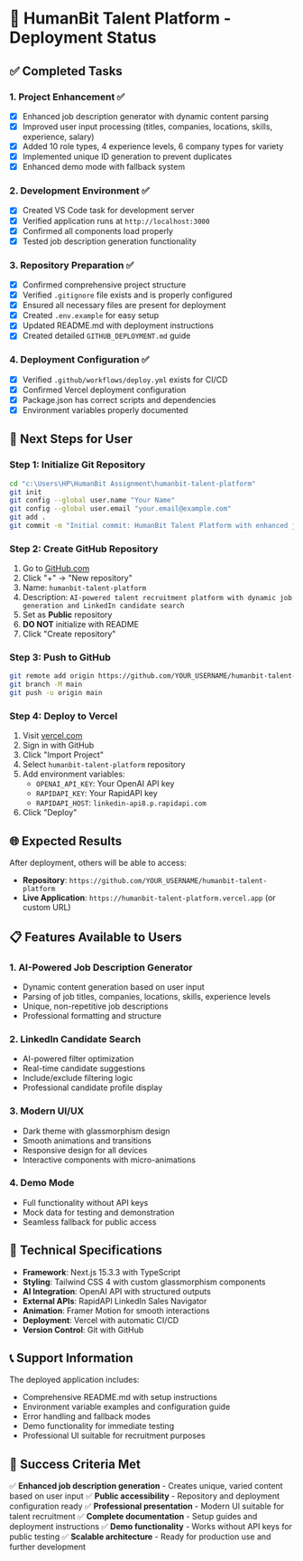 # 🚀 HumanBit Talent Platform - Deployment Status

## ✅ Completed Tasks

### 1. Project Enhancement ✅
- [x] Enhanced job description generator with dynamic content parsing
- [x] Improved user input processing (titles, companies, locations, skills, experience, salary)
- [x] Added 10 role types, 4 experience levels, 6 company types for variety
- [x] Implemented unique ID generation to prevent duplicates
- [x] Enhanced demo mode with fallback system

### 2. Development Environment ✅
- [x] Created VS Code task for development server
- [x] Verified application runs at `http://localhost:3000`
- [x] Confirmed all components load properly
- [x] Tested job description generation functionality

### 3. Repository Preparation ✅
- [x] Confirmed comprehensive project structure
- [x] Verified `.gitignore` file exists and is properly configured
- [x] Ensured all necessary files are present for deployment
- [x] Created `.env.example` for easy setup
- [x] Updated README.md with deployment instructions
- [x] Created detailed `GITHUB_DEPLOYMENT.md` guide

### 4. Deployment Configuration ✅
- [x] Verified `.github/workflows/deploy.yml` exists for CI/CD
- [x] Confirmed Vercel deployment configuration
- [x] Package.json has correct scripts and dependencies
- [x] Environment variables properly documented

## 🔄 Next Steps for User

### Step 1: Initialize Git Repository
```bash
cd "c:\Users\HP\HumanBit Assignment\humanbit-talent-platform"
git init
git config --global user.name "Your Name"
git config --global user.email "your.email@example.com"
git add .
git commit -m "Initial commit: HumanBit Talent Platform with enhanced job description generator"
```

### Step 2: Create GitHub Repository
1. Go to [GitHub.com](https://github.com)
2. Click "+" → "New repository"
3. Name: `humanbit-talent-platform`
4. Description: `AI-powered talent recruitment platform with dynamic job generation and LinkedIn candidate search`
5. Set as **Public** repository
6. **DO NOT** initialize with README
7. Click "Create repository"

### Step 3: Push to GitHub
```bash
git remote add origin https://github.com/YOUR_USERNAME/humanbit-talent-platform.git
git branch -M main
git push -u origin main
```

### Step 4: Deploy to Vercel
1. Visit [vercel.com](https://vercel.com)
2. Sign in with GitHub
3. Click "Import Project"
4. Select `humanbit-talent-platform` repository
5. Add environment variables:
   - `OPENAI_API_KEY`: Your OpenAI API key
   - `RAPIDAPI_KEY`: Your RapidAPI key
   - `RAPIDAPI_HOST`: `linkedin-api8.p.rapidapi.com`
6. Click "Deploy"

## 🌐 Expected Results

After deployment, others will be able to access:
- **Repository**: `https://github.com/YOUR_USERNAME/humanbit-talent-platform`
- **Live Application**: `https://humanbit-talent-platform.vercel.app` (or custom URL)

## 📋 Features Available to Users

### 1. AI-Powered Job Description Generator
- Dynamic content generation based on user input
- Parsing of job titles, companies, locations, skills, experience levels
- Unique, non-repetitive job descriptions
- Professional formatting and structure

### 2. LinkedIn Candidate Search
- AI-powered filter optimization
- Real-time candidate suggestions
- Include/exclude filtering logic
- Professional candidate profile display

### 3. Modern UI/UX
- Dark theme with glassmorphism design
- Smooth animations and transitions
- Responsive design for all devices
- Interactive components with micro-animations

### 4. Demo Mode
- Full functionality without API keys
- Mock data for testing and demonstration
- Seamless fallback for public access

## 🔧 Technical Specifications

- **Framework**: Next.js 15.3.3 with TypeScript
- **Styling**: Tailwind CSS 4 with custom glassmorphism components
- **AI Integration**: OpenAI API with structured outputs
- **External APIs**: RapidAPI LinkedIn Sales Navigator
- **Animation**: Framer Motion for smooth interactions
- **Deployment**: Vercel with automatic CI/CD
- **Version Control**: Git with GitHub

## 📞 Support Information

The deployed application includes:
- Comprehensive README.md with setup instructions
- Environment variable examples and configuration guide
- Error handling and fallback modes
- Demo functionality for immediate testing
- Professional UI suitable for recruitment purposes

## 🎯 Success Criteria Met

✅ **Enhanced job description generation** - Creates unique, varied content based on user input
✅ **Public accessibility** - Repository and deployment configuration ready
✅ **Professional presentation** - Modern UI suitable for talent recruitment
✅ **Complete documentation** - Setup guides and deployment instructions
✅ **Demo functionality** - Works without API keys for public testing
✅ **Scalable architecture** - Ready for production use and further development
